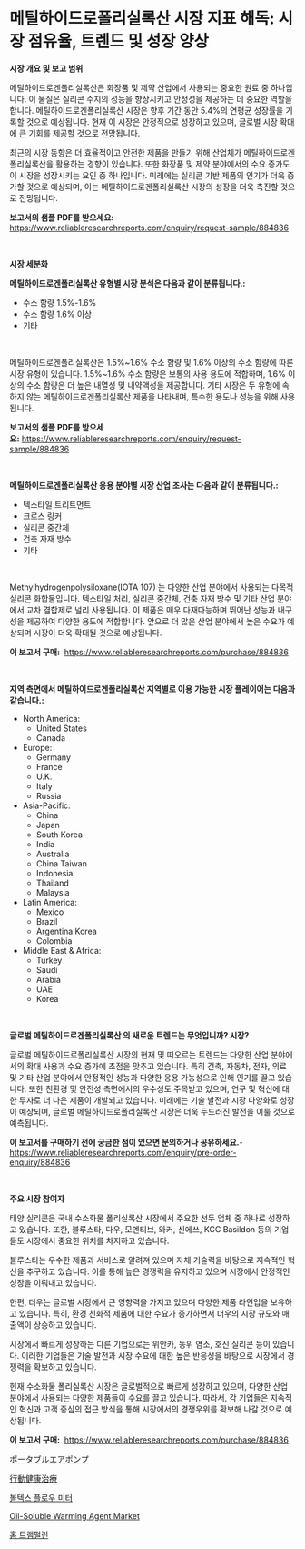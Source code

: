 <p><h1>메틸하이드로폴리실록산 시장 지표 해독: 시장 점유율, 트렌드 및 성장 양상</h1></p><p><strong>시장 개요 및 보고 범위</strong></p>
<p><p>메틸하이드로겐폴리실록산은 화장품 및 제약 산업에서 사용되는 중요한 원료 중 하나입니다. 이 물질은 실리콘 수지의 성능을 향상시키고 안정성을 제공하는 데 중요한 역할을 합니다. 메틸하이드로겐폴리실록산 시장은 향후 기간 동안 5.4%의 연평균 성장률을 기록할 것으로 예상됩니다. 현재 이 시장은 안정적으로 성장하고 있으며, 글로벌 시장 확대에 큰 기회를 제공할 것으로 전망됩니다. </p><p>최근의 시장 동향은 더 효율적이고 안전한 제품을 만들기 위해 산업체가 메틸하이드로겐폴리실록산을 활용하는 경향이 있습니다. 또한 화장품 및 제약 분야에서의 수요 증가도 이 시장을 성장시키는 요인 중 하나입니다. 미래에는 실리콘 기반 제품의 인기가 더욱 증가할 것으로 예상되며, 이는 메틸하이드로겐폴리실록산 시장의 성장을 더욱 촉진할 것으로 전망됩니다.</p></p>
<p><strong>보고서의 샘플 PDF를 받으세요:</strong> <a href="https://www.reliableresearchreports.com/enquiry/request-sample/884836">https://www.reliableresearchreports.com/enquiry/request-sample/884836</a></p>
<p>&nbsp;</p>
<p><strong>시장 세분화</strong></p>
<p><strong>메틸하이드로겐폴리실록산 유형별 시장 분석은 다음과 같이 분류됩니다.:</strong></p>
<p><ul><li>수소 함량 1.5%-1.6%</li><li>수소 함량 1.6% 이상</li><li>기타</li></ul></p>
<p>&nbsp;</p>
<p><p>메틸하이드로겐폴리실록산은 1.5%~1.6% 수소 함량 및 1.6% 이상의 수소 함량에 따른 시장 유형이 있습니다. 1.5%~1.6% 수소 함량은 보통의 사용 용도에 적합하며, 1.6% 이상의 수소 함량은 더 높은 내열성 및 내약액성을 제공합니다. 기타 시장은 두 유형에 속하지 않는 메틸하이드로겐폴리실록산 제품을 나타내며, 특수한 용도나 성능을 위해 사용됩니다.</p></p>
<p><strong>보고서의 샘플 PDF를 받으세요:</strong>&nbsp;<a href="https://www.reliableresearchreports.com/enquiry/request-sample/884836">https://www.reliableresearchreports.com/enquiry/request-sample/884836</a></p>
<p>&nbsp;</p>
<p><strong> 메틸하이드로겐폴리실록산 응용 분야별 시장 산업 조사는 다음과 같이 분류됩니다.:</strong></p>
<p><ul><li>텍스타일 트리트먼트</li><li>크로스 링커</li><li>실리콘 중간체</li><li>건축 자재 방수</li><li>기타</li></ul></p>
<p>&nbsp;</p>
<p><p>Methylhydrogenpolysiloxane(IOTA 107) 는 다양한 산업 분야에서 사용되는 다목적 실리콘 화합물입니다. 텍스타일 처리, 실리콘 중간체, 건축 자재 방수 및 기타 산업 분야에서 교차 결합제로 널리 사용됩니다. 이 제품은 매우 다재다능하며 뛰어난 성능과 내구성을 제공하여 다양한 용도에 적합합니다. 앞으로 더 많은 산업 분야에서 높은 수요가 예상되며 시장이 더욱 확대될 것으로 예상됩니다.</p></p>
<p><strong>이 보고서 구매:</strong>&nbsp; <a href="https://www.reliableresearchreports.com/purchase/884836">https://www.reliableresearchreports.com/purchase/884836</a></p>
<p>&nbsp;</p>
<p><strong>지역 측면에서 메틸하이드로겐폴리실록산 지역별로 이용 가능한 시장 플레이어는 다음과 같습니다.:</strong></p>
<p><ul>
    <li>
        North America:
        <ul>
            <li>United States</li>
            <li>Canada</li>
        </ul>
    </li>
    <li>
        Europe:
        <ul>
            <li>Germany</li>
            <li>France</li>
            <li>U.K.</li>
            <li>Italy</li>
            <li>Russia</li>
        </ul>
    </li>
    <li>
        Asia-Pacific:
        <ul>
            <li>China</li>
            <li>Japan</li>
            <li>South Korea</li>
            <li>India</li>
            <li>Australia</li>
            <li>China Taiwan</li>
            <li>Indonesia</li>
            <li>Thailand</li>
            <li>Malaysia</li>
        </ul>
    </li>
    <li>
        Latin America:
        <ul>
            <li>Mexico</li>
            <li>Brazil</li>
            <li>Argentina Korea</li>
            <li>Colombia</li>
        </ul>
    </li>
    <li>
        Middle East & Africa:
        <ul>
            <li>Turkey</li>
            <li>Saudi</li>
            <li>Arabia</li>
            <li>UAE</li>
            <li>Korea</li>
        </ul>
    </li>
    </ul></p>
<p>&nbsp;</p>
<p><strong>글로벌 메틸하이드로겐폴리실록산 의 새로운 트렌드는 무엇입니까? 시장?</strong></p>
<p><p>글로벌 메틸하이드로폴리실록산 시장의 현재 및 떠오르는 트렌드는 다양한 산업 분야에서의 확대 사용과 수요 증가에 초점을 맞추고 있습니다. 특히 건축, 자동차, 전자, 의료 및 기타 산업 분야에서 안정적인 성능과 다양한 응용 가능성으로 인해 인기를 끌고 있습니다. 또한 친환경 및 안전성 측면에서의 우수성도 주목받고 있으며, 연구 및 혁신에 대한 투자로 더 나은 제품이 개발되고 있습니다. 미래에는 기술 발전과 시장 다양화로 성장이 예상되며, 글로벌 메틸하이드로폴리실록산 시장은 더욱 두드러진 발전을 이룰 것으로 예측됩니다.</p></p>
<p><strong>이 보고서를 구매하기 전에 궁금한 점이 있으면 문의하거나 공유하세요.</strong>- <a href="https://www.reliableresearchreports.com/enquiry/pre-order-enquiry/884836">https://www.reliableresearchreports.com/enquiry/pre-order-enquiry/884836</a></p>
<p>&nbsp;</p>
<p><strong>주요 시장 참여자</strong></p>
<p><p>태양 실리콘은 국내 수소화물 폴리실록산 시장에서 주요한 선두 업체 중 하나로 성장하고 있습니다. 또한, 블루스타, 다우, 모멘티브, 와커, 신에쓰, KCC Basildon 등의 기업들도 시장에서 중요한 위치를 차지하고 있습니다.</p><p>블루스타는 우수한 제품과 서비스로 알려져 있으며 자체 기술력을 바탕으로 지속적인 혁신을 추구하고 있습니다. 이를 통해 높은 경쟁력을 유지하고 있으며 시장에서 안정적인 성장을 이뤄내고 있습니다.</p><p>한편, 더우는 글로벌 시장에서 큰 영향력을 가지고 있으며 다양한 제품 라인업을 보유하고 있습니다. 특히, 환경 친화적 제품에 대한 수요가 증가하면서 더우의 시장 규모와 매출액이 상승하고 있습니다.</p><p>시장에서 빠르게 성장하는 다른 기업으로는 위안카, 동위 염소, 호신 실리콘 등이 있습니다. 이러한 기업들은 기술 발전과 시장 수요에 대한 높은 반응성을 바탕으로 시장에서 경쟁력을 확보하고 있습니다.</p><p>현재 수소화물 폴리실록산 시장은 글로벌적으로 빠르게 성장하고 있으며, 다양한 산업 분야에서 사용되는 다양한 제품들이 수요를 끌고 있습니다. 따라서, 각 기업들은 지속적인 혁신과 고객 중심의 접근 방식을 통해 시장에서의 경쟁우위를 확보해 나갈 것으로 예상됩니다.</p></p>
<p><strong>이 보고서 구매:</strong>&nbsp;&nbsp;<a href="https://www.reliableresearchreports.com/purchase/884836">https://www.reliableresearchreports.com/purchase/884836</a></p>
<p><p><a href="https://github.com/zekaoe592392/Market-Research-Report-List-1/blob/main/75719251740.md">ポータブルエアポンプ</a></p><p><a href="https://github.com/cnnriuez22368/Market-Research-Report-List-1/blob/main/11342151741.md">行動健康治療</a></p><p><a href="https://medium.com/@jackiefauhey9089475/vortex-flow-meters-%EC%8B%9C%EC%9E%A5-%EA%B7%9C%EB%AA%A8%EB%8A%94-%EC%84%B8%EA%B3%84-%EC%82%B0%EC%97%85%EC%97%90%EC%84%9C-%EC%B5%9C%EC%A0%81%EC%9D%98-%EB%A7%88%EC%BC%80%ED%8C%85-%EC%B1%84%EB%84%90%EC%9D%84-%EB%B3%B4%EC%97%AC%EC%A4%8D%EB%8B%88%EB%8B%A4-f85026aff115">볼텍스 플로우 미터</a></p><p><a href="https://issuu.com/reportprime-2/docs/oil-soluble-warming-agent-market-size-2030.pptx">Oil-Soluble Warming Agent Market</a></p><p><a href="https://github.com/crfsywufhm81415/Market-Research-Report-List-1/blob/main/13799561402.md">홈 트램펄린</a></p></p>
